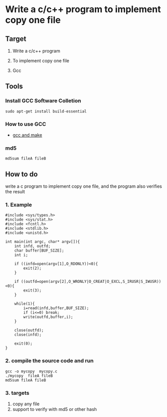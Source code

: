 # Write a c/c++ program to implement copy one file

## Target
1. Write a c/c++ program

2. To implement copy one file

3. Gcc

## Tools

### Install GCC Software Colletion
```
sudo apt-get install build-essential
```
### How to use GCC
* [gcc and make](https://www3.ntu.edu.sg/home/ehchua/programming/cpp/gcc_make.html)

### md5
```
md5sum fileA fileB
```

## How to do

write a c program to implement copy one file, and the program also verifies the result

### 1. Example

```
#include <sys/types.h>
#include <sys/stat.h>
#include <fcntl.h>
#include <stdlib.h>
#include <unistd.h>

int main(int argc, char* argv[]){
	int infd, outfd;
	char buffer[BUF_SIZE];
	int i;
	
	if ((infd=open(argv[1],O_RDONLY))<0){
		exit(2);	
	}

	if ((outfd=open(argv[2],O_WRONLY|O_CREAT|O_EXCL,S_IRUSR|S_IWUSR))<0){
		exit(3);	
	}

	while(1){
		i=read(infd,buffer,BUF_SIZE);
		if (i<=0) break;
		write(outfd,buffer,i);
	}

	close(outfd);
	close(infd);

	exit(0);
}
```

### 2. compile the source code and run

```
gcc -o mycopy  mycopy.c
./mycopy  fileA fileB
md5sum fileA fileB
```

### 3. targets

1. copy any file
2. support to verify with md5 or other hash